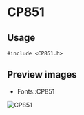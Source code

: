 CP851
==========

Usage
------

    #include <CP851.h>

Preview images
--------------
* Fonts::CP851 

![CP851](https://raw.githubusercontent.com/DisplayCore/CP851/master/Preview/CP851.png)

